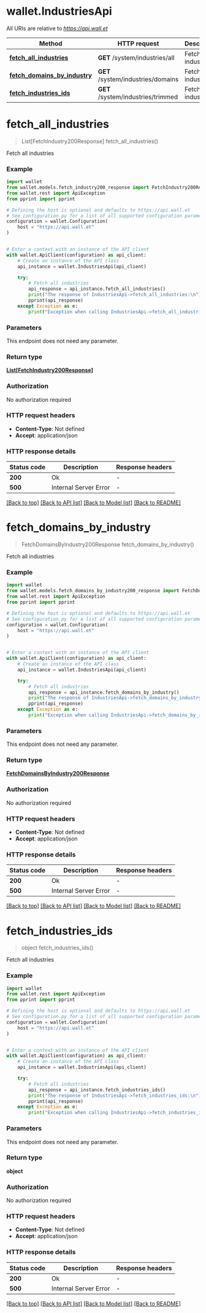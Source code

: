 # wallet.IndustriesApi

All URIs are relative to *https://api.wall.et*

Method | HTTP request | Description
------------- | ------------- | -------------
[**fetch_all_industries**](IndustriesApi.md#fetch_all_industries) | **GET** /system/industries/all | Fetch all industries
[**fetch_domains_by_industry**](IndustriesApi.md#fetch_domains_by_industry) | **GET** /system/industries/domains | Fetch all industries
[**fetch_industries_ids**](IndustriesApi.md#fetch_industries_ids) | **GET** /system/industries/trimmed | Fetch all industries


# **fetch_all_industries**
> List[FetchIndustry200Response] fetch_all_industries()

Fetch all industries

### Example


```python
import wallet
from wallet.models.fetch_industry200_response import FetchIndustry200Response
from wallet.rest import ApiException
from pprint import pprint

# Defining the host is optional and defaults to https://api.wall.et
# See configuration.py for a list of all supported configuration parameters.
configuration = wallet.Configuration(
    host = "https://api.wall.et"
)


# Enter a context with an instance of the API client
with wallet.ApiClient(configuration) as api_client:
    # Create an instance of the API class
    api_instance = wallet.IndustriesApi(api_client)

    try:
        # Fetch all industries
        api_response = api_instance.fetch_all_industries()
        print("The response of IndustriesApi->fetch_all_industries:\n")
        pprint(api_response)
    except Exception as e:
        print("Exception when calling IndustriesApi->fetch_all_industries: %s\n" % e)
```



### Parameters

This endpoint does not need any parameter.

### Return type

[**List[FetchIndustry200Response]**](FetchIndustry200Response.md)

### Authorization

No authorization required

### HTTP request headers

 - **Content-Type**: Not defined
 - **Accept**: application/json

### HTTP response details

| Status code | Description | Response headers |
|-------------|-------------|------------------|
**200** | Ok |  -  |
**500** | Internal Server Error |  -  |

[[Back to top]](#) [[Back to API list]](../README.md#documentation-for-api-endpoints) [[Back to Model list]](../README.md#documentation-for-models) [[Back to README]](../README.md)

# **fetch_domains_by_industry**
> FetchDomainsByIndustry200Response fetch_domains_by_industry()

Fetch all industries

### Example


```python
import wallet
from wallet.models.fetch_domains_by_industry200_response import FetchDomainsByIndustry200Response
from wallet.rest import ApiException
from pprint import pprint

# Defining the host is optional and defaults to https://api.wall.et
# See configuration.py for a list of all supported configuration parameters.
configuration = wallet.Configuration(
    host = "https://api.wall.et"
)


# Enter a context with an instance of the API client
with wallet.ApiClient(configuration) as api_client:
    # Create an instance of the API class
    api_instance = wallet.IndustriesApi(api_client)

    try:
        # Fetch all industries
        api_response = api_instance.fetch_domains_by_industry()
        print("The response of IndustriesApi->fetch_domains_by_industry:\n")
        pprint(api_response)
    except Exception as e:
        print("Exception when calling IndustriesApi->fetch_domains_by_industry: %s\n" % e)
```



### Parameters

This endpoint does not need any parameter.

### Return type

[**FetchDomainsByIndustry200Response**](FetchDomainsByIndustry200Response.md)

### Authorization

No authorization required

### HTTP request headers

 - **Content-Type**: Not defined
 - **Accept**: application/json

### HTTP response details

| Status code | Description | Response headers |
|-------------|-------------|------------------|
**200** | Ok |  -  |
**500** | Internal Server Error |  -  |

[[Back to top]](#) [[Back to API list]](../README.md#documentation-for-api-endpoints) [[Back to Model list]](../README.md#documentation-for-models) [[Back to README]](../README.md)

# **fetch_industries_ids**
> object fetch_industries_ids()

Fetch all industries

### Example


```python
import wallet
from wallet.rest import ApiException
from pprint import pprint

# Defining the host is optional and defaults to https://api.wall.et
# See configuration.py for a list of all supported configuration parameters.
configuration = wallet.Configuration(
    host = "https://api.wall.et"
)


# Enter a context with an instance of the API client
with wallet.ApiClient(configuration) as api_client:
    # Create an instance of the API class
    api_instance = wallet.IndustriesApi(api_client)

    try:
        # Fetch all industries
        api_response = api_instance.fetch_industries_ids()
        print("The response of IndustriesApi->fetch_industries_ids:\n")
        pprint(api_response)
    except Exception as e:
        print("Exception when calling IndustriesApi->fetch_industries_ids: %s\n" % e)
```



### Parameters

This endpoint does not need any parameter.

### Return type

**object**

### Authorization

No authorization required

### HTTP request headers

 - **Content-Type**: Not defined
 - **Accept**: application/json

### HTTP response details

| Status code | Description | Response headers |
|-------------|-------------|------------------|
**200** | Ok |  -  |
**500** | Internal Server Error |  -  |

[[Back to top]](#) [[Back to API list]](../README.md#documentation-for-api-endpoints) [[Back to Model list]](../README.md#documentation-for-models) [[Back to README]](../README.md)


